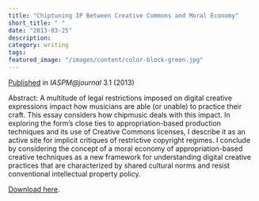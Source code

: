 ```yaml
---
title: "Chiptuning IP Between Creative Commons and Moral Economy"
short_title: " "
date: "2013-03-25"
description:
category: writing
tags:
featured_image: "/images/content/color-block-green.jpg"
---
```

[Published](http://www.iaspmjournal.net/index.php/IASPM_Journal/article/view/599) in _IASPM@journal_ 3.1 (2013)

Abstract: A multitude of legal restrictions imposed on digital creative expressions impact how musicians are able (or unable) to practice their craft. This essay considers how chipmusic deals with this impact. In exploring the form’s close ties to appropriation-based production techniques and its use of Creative Commons licenses, I describe it as an active site for implicit critiques of restrictive copyright regimes. I conclude by considering the concept of a moral economy of appropriation-based creative techniques as a new framework for understanding digital creative practices that are characterized by shared cultural norms and resist conventional intellectual property policy.

[Download here](http://www.iaspmjournal.net/index.php/IASPM_Journal/article/view/599/pdf_2).
